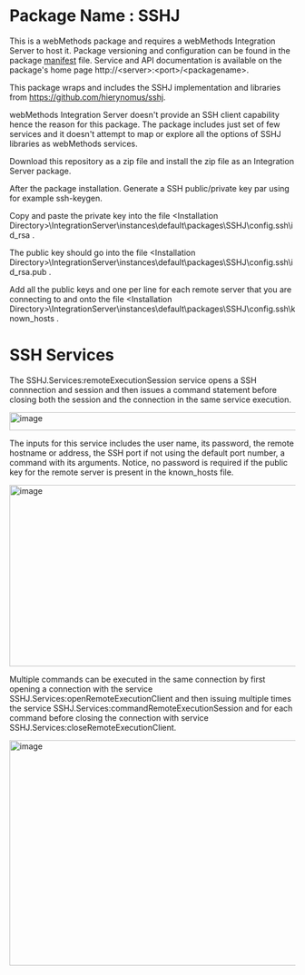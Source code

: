 # Package Name : SSHJ

This is a webMethods package and requires a webMethods Integration Server to host it. Package versioning and configuration can be found in the package [manifest](./SSHJ/manifest.v3) file. Service and API documentation is available on the package's home page http://&lt;server&gt;:&lt;port&gt;/&lt;packagename>.

This package wraps and includes the SSHJ implementation and libraries from https://github.com/hierynomus/sshj. 

webMethods Integration Server doesn't provide an SSH client capability hence the reason for this package.
The package includes just set of few services and it doesn't attempt to map or explore all the options of SSHJ libraries as webMethods services.

Download this repository as a zip file and install the zip file as an Integration Server package.

After the package installation.
Generate a SSH public/private key par using for example ssh-keygen.

Copy and paste the private key into the file \<Installation Directory\>\IntegrationServer\instances\default\packages\SSHJ\config\.ssh\id_rsa .

The public key should go into the file \<Installation Directory\>\IntegrationServer\instances\default\packages\SSHJ\config\.ssh\id_rsa.pub .

Add all the public keys and one per line for each remote server that you are connecting to and onto the file \<Installation Directory\>\IntegrationServer\instances\default\packages\SSHJ\config\.ssh\known_hosts .

# SSH Services

The SSHJ.Services:remoteExecutionSession service opens a SSH connnection and session and then issues a command statement before closing both the session and the connection in the same service execution.  

<img width="561" height="32" alt="image" src="https://github.com/user-attachments/assets/e103b9d6-272c-4df9-ae21-513b9884e625" />  

The inputs for this service includes the user name, its password, the remote hostname or address, the SSH port if not using the default port number, a command with its arguments. Notice, no password is required if the public key for the remote server is present in the known_hosts file.  

<img width="1535" height="320" alt="image" src="https://github.com/user-attachments/assets/54193aea-123c-4e58-abf2-00b49e468701" />  <br />


Multiple commands can be executed in the same connection by first opening a connection with the service SSHJ.Services:openRemoteExecutionClient and then issuing multiple times the service SSHJ.Services:commandRemoteExecutionSession and for each command before closing the connection with service SSHJ.Services:closeRemoteExecutionClient.  

<img width="794" height="397" alt="image" src="https://github.com/user-attachments/assets/fd5a605b-636c-4c92-be48-bd4e59323fe5" />  







